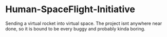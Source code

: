 # Human-SpaceFlight-Initiative
Sending a virtual rocket into virtual space.
The project isnt anywhere near done, so it is bound to be every buggy and probably kinda boring.

